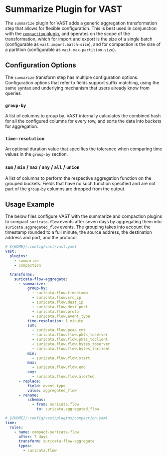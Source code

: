 # Summarize Plugin for VAST

The `summarize` plugin for VAST adds a generic aggregation transformation step
that allows for flexible configuration. This is best used in conjunction with
the [`compaction` plugin][docs-compaction], and operates on the scope of the
transformation, which for import and export is the size of a single batch
(configurable as `vast.import.batch-size`), and for compaction is the size of a
partition (configurable as `vast.max-partition-size`).

[docs-compaction]: https://docs.tenzir.com/vast/features/compaction

## Configuration Options

The `summarize` transform step has multiple configuration options. Configuration
options that refer to fields support suffix matching, using the same syntax and
underlying mechanism that users already know from queries.

### `group-by`

A list of columns to group by. VAST internally calculates the combined hash for
all the configured columns for every row, and sorts the data into buckets for
aggregation.

### `time-resolution`

An optional duration value that specifies the tolerance when comparing time
values in the `group-by` section.

### `sum` / `min` / `max` / `any` / `all` / `union`

A list of columns to perform the respective aggregation function on the grouped
buckets. Fields that have no such function specified and are not part of the
`group-by` columns are dropped from the output.

## Usage Example

The below files configure VAST with the summarize and compaction plugins to
compact `suricata.flow` events after seven days by aggregating them into
`suricata.aggregated_flow` events. The grouping takes into account the timestamp
rounded to a full minute, the source address, the destination address and port,
and the protocol.

```yaml
# ${HOME}/.config/vast/vast.yaml
vast:
  plugins:
    - summarize
    - compaction

  transforms:
    suricata-flow-aggregate:
      - summarize:
          group-by:
            - suricata.flow.timestamp
            - suricata.flow.src_ip
            - suricata.flow.dest_ip
            - suricata.flow.dest_port
            - suricata.flow.proto
            - suricata.flow.event_type
          time-resolution: 1 minute
          sum:
            - suricata.flow.pcap_cnt
            - suricata.flow.flow.pkts_toserver
            - suricata.flow.flow.pkts_toclient
            - suricata.flow.flow.bytes_toserver
            - suricata.flow.flow.bytes_toclient
          min:
            - suricata.flow.flow.start
          max:
            - suricata.flow.flow.end
          any:
            - suricata.flow.flow.alerted
      - replace:
          field: event_type
          value: aggregated_flow
      - rename:
          schemas:
            - from: suricata.flow
              to: suricata.aggregated_flow
```

```yaml
# ${HOME}/.config/vast/plugins/compaction.yaml
time:
  rules:
    - name: compact-suricata-flow
      after: 7 days
      transform: suricata-flow-aggregate
      types:
        - suricata.flow
```
